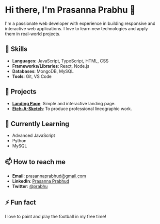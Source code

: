 # Hi there, I'm Prasanna Prabhu 👋

I'm a passionate web developer with experience in building responsive and interactive web applications. I love to learn new technologies and apply them in real-world projects.

## 🚀 Skills

- **Languages**: JavaScript, TypeScript, HTML, CSS
- **Frameworks/Libraries**: React, Node.js
- **Databases**: MongoDB, MySQL
- **Tools**: Git, VS Code

## 🔭 Projects

- **[Landing Page](https://github.com/prasannaprabhud/landing-page)**: Simple and interactive landing page.
- **[Etch-A-Sketch](https://github.com/prasannaprabhud/Etch-A-Sketch)**: To produce professional lineographic work. 

## 🌱 Currently Learning

- Advanced JavaScript
- Python 
- MySQL

## 📫 How to reach me

- **Email**: prasannaprabhud@gmail.com
- **LinkedIn**: [Prasanna Prabhud](https://www.linkedin.com/in/prasannaprabhud/)
- **Twitter**: [@prabhu](https://x.com/Prabhu_verse)

## ⚡ Fun fact

I love to paint and play the football in my free time!